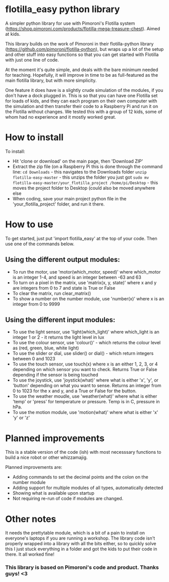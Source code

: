 # flotilla_easy python library
A simpler python library for use with Pimoroni's Flotilla system (https://shop.pimoroni.com/products/flotilla-mega-treasure-chest). Aimed at kids. 

This library builds on the work of Pimoroni in their flotilla-python library (https://github.com/pimoroni/flotilla-python), but wraps up a lot of the setup and other stuff into easy functions so that you can get started with Flotilla with just one line of code.

At the moment it's quite simple, and deals with the bare minimum needed for teaching. Hopefully, it will improve in time to be as full-featured as the main flotilla library, but with more simplicity. 

One feature it does have is a slightly crude simulation of the modules, if you don't have a dock plugged in. This is so that you can have one Flotilla set for loads of kids, and they can each program on their own computer with the simulation and then transfer their code to a Raspberry Pi and run it on the Flotilla without changes. We tested this with a group of 12 kids, some of whom had no experience and it mostly worked great. 

# How to install

To install:
* Hit 'clone or download' on the main page, then 'Download ZIP'
* Extract the zip file (on a Raspberry Pi this is done through the command line:
   `cd Downloads` - this navigates to the Downloads folder
   `unzip flotilla-easy-master` - this unzips the folder you just got
   `sudo mv flotilla-easy-master/your_flotilla_project /home/pi/Desktop` - this moves the project folder to Desktop (could also be moved anywhere else
* When coding, save your main project python file in the 'your_flotilla_project' folder, and run it there. 

# How to use

To get started, just put 'import flotilla_easy' at the top of your code. Then use one of the commands below. 

## Using the different output modules:
* To run the motor, use 'motor(which_motor, speed)' where which_motor is an integer 1-4, and speed is an integer between -63 and 63
* To turn on a pixel in the matrix, use 'matrix(x, y, state)' where x and y are integers from 0 to 7 and state is True or False
* To clear the matrix, run clear_matrix()
* To show a number on the number module, use 'number(x)' where x is an integer from 0 to 9999

 
 
## Using the different input modules:
* To use the light sensor, use 'light(which_light)' where which_light is an integer 1 or 2 - it returns the light level in lux
* To use the colour sensor, use 'colour()' - which returns the colour level as (red, green, blue, white light)
* To use the slider or dial, use slider() or dial() - which return integers between 0 and 1023
* To use the touch sensor, use touch(x) where x is an either 1, 2, 3, or 4 depending on which sensor you want to check. Returns True or False depending if the sensor is being touched
* To use the joystick, use 'joystick(what)' where what is either 'x', 'y', or 'button' depending on what you want to sense. Returns an integer from 0 to 1023 for the x and y, and a True or False for the button.
* To use the weather moudle, use 'weather(what)' where what is either 'temp' or 'press' for temperature or pressure. Temp is in C, pressure in hPa. 
* To use the motion module, use 'motion(what)' where what is either 'x' 'y' or 'z'

 

# Planned improvements
This is a stable version of the code (ish) with most necesssary functions to build a nice robot or other whizzamajig.

Planned improvements are:
* Adding commands to set the decimal points and the colon on the number module
* Adding support for multiple modules of all types, automatically detected
* Showing what is available upon startup
* Not requiring re-run of code if modules are changed.

# Other notes
It needs the prettytable module, which is a bit of a pain to install on everyone's laptops if you are running a workshop. The library code isn't properly wrapped into a library with all the bits either, so to quickly solve this I just stuck everything in a folder and got the kids to put their code in there. It all worked fine!




### This library is based on Pimoroni's code and product. Thanks guys! <3
